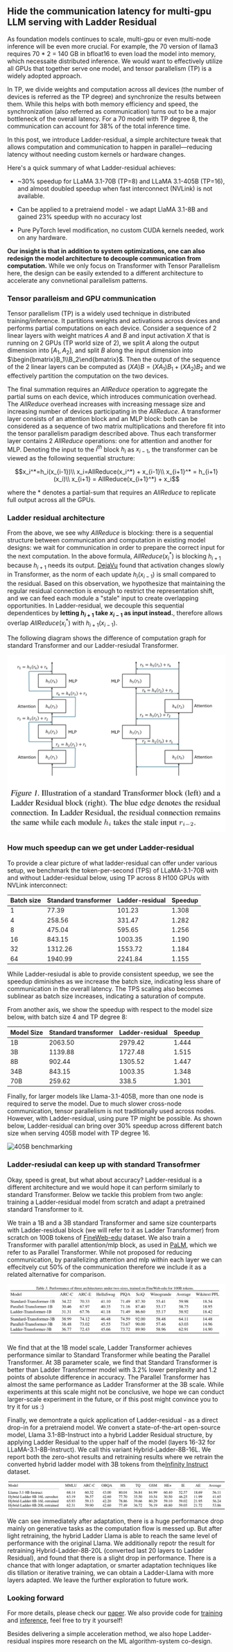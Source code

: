 ## Hide the communication latency for multi-gpu LLM serving with Ladder Residual

As foundation models continues to scale, multi-gpu or even multi-node inference will be even more crucial. For example, the 70 version of llama3 requires 70 * 2 = 140 GB in bfloat16 to even load the model into memory, which necessaite distributed inference. We would want to effectively utilize all GPUs that together serve one model, and tensor parallelism (TP) is a widely adopted approach.

In TP, we divide weights and computation across all devices (the number of devices is referred as the TP degree) and synchronize the results between them. While this helps with both memory efficiency and speed, the synchronization (also referred as communication) turns out to be a major bottleneck of the overall latency. For a 70 model with TP degree 8, the communication can account for 38% of the total inference time. 

In this post, we introduce Ladder-residual, a simple architecture tweak that allows computation and communication to happen in parallel—reducing latency without needing custom kernels or hardware changes.

Here's a quick summary of what Ladder-residual achieves:

* ~30% speedup for LLaMA 3.1-70B (TP=8) and LLaMA 3.1-405B (TP=16), and almost doubled speedup when fast interconnect (NVLink) is not available.
  
* Can be applied to a pretraiend model - we adapt LlaMA 3.1-8B and gained 23% speedup with no accuracy lost
  
* Pure PyTorch level modification, no custom CUDA kernels needed, work on any hardware.

**Our insight is that in addition to system optimizations, one can also redesign the model architecture to decouple communication from computation.** While we only focus on Transformer with Tensor Parallelism here, the design can be easily extended to a different architecture to accelerate any convnetional parallelism patterns.


### Tensor paralleism and GPU communication

Tensor parallelism (TP) is a widely used technique in distributed training/inference. It partitions weights and activations across devices and performs partial computations on each device. Consider a sequence of 2 linear layers with weight matrices $A$ and $B$ and input activation $X$ that is running on 2 GPUs (TP world size of 2), we split $A$ along the output dimension into $[A_1, A_2]$, and split $B$ along the input dimension into $\begin{bmatrix}B_1\\B_2\end{bmatrix}$. Then the output of the sequence of the 2 linear layers can be computed as $(XA)B = (XA_1)B_1 + (XA_2)B_2$ and we effectively partition the computation on the two devices. 

The final summation requires an *AllReduce* operation to aggregate the partial sums on each device, which introduces communication overhead. The *AllReduce* overhead increases with increasing message size and increasing number of devices participating in the *AllReduce*. A transformer layer consists of an attention block and an MLP block: both can be considered as a sequence of two matrix multiplications and therefore fit into the tensor parallelism paradigm described above. Thus each transformer layer contains 2 *AllReduce* operations: one for attention and another for MLP. Denoting the input to the $i^{th}$ block $h_i$ as $x_{i-1}$, the transformer can be viewed as the following sequential structure:

$$x_i^*=h_i(x_{i-1})\\
  x_i=AllReduce(x_i^*) + x_{i-1}\\
  x_{i+1}^* = h_{i+1}(x_i)\\
  x_{i+1} = AllReduce(x_{i+1}^*) + x_i$$

<!-- ![description of a transformer block.PNG](trans_formula.PNG) -->

where the $*$ denotes a partial-sum that requires an *AllReduce* to replicate full output across all the GPUs.

### Ladder residual architecture

From the above, we see why *AllReduce* is blocking: there is a sequential structure between communication and computation in existing model designs: we wait for communication in order to prepare the correct input for the next computation. In the above formula, *AllReduce*($x_i^*$) is blocking $h_{i+1}$ because $h_{i+1}$ needs its output. <ins>[DejaVu](https://arxiv.org/abs/2310.17157)</ins> found that activation changes slowly in Transformer, as the norm of each update $h_{i}(x_{i-1})$ is small compared to the residual. Based on this observation, we hypothesize that maintaining the regular residual connection is enough to restrict the representation shift, and we can feed each module a "stale" input to create overlapping opportunities. In Ladder-residual, we decouple this sequential dependentices by **letting $h_{i+1}$ take $x_{i-1}$ as input instead.**, therefore allows overlap *AllReduce*($x_i^*$) with $h_{i+1}(x_{i-1})$.

The following diagram shows the difference of computation graph for standard Transformer and our Ladder-resiudal Transformer.

![diagram of standard transformer block vs. ladder-residual block](architecture_diagram.PNG)


### How much speedup can we get under Ladder-residual

To provide a clear picture of what ladder-residual can offer under various setup, we benchmark the token-per-second (TPS) of LLaMA-3.1-70B with and without Ladder-residual below, using TP across 8 H100 GPUs with NVLink interconnect:

| Batch size | Standard transformer | Ladder-residual | Speedup |
|------------|----------------------|-----------------|---------|
| 1          | 77.39                | 101.23          | 1.308   |
| 4          | 258.56               | 331.47          | 1.282   |
| 8          | 475.04               | 595.65          | 1.256   |
| 16         | 843.15               | 1003.35         | 1.190   |
| 32         | 1312.26              | 1553.72         | 1.184   |
| 64         | 1940.99              | 2241.84         | 1.155   |

While Ladder-resiudal is able to provide consistent speedup, we see the speedup diminishes as we increase the batch size, indicating less share of communication in the overall latency. The TPS scaling also becomes sublinear as batch size increases, indicating a saturation of compute.

From another axis, we show the speedup with respect to the model size below, with batch size 4 and TP degree 8:

| Model Size | Standard transformer | Ladder-residual | Speedup |
|------------|----------------------|-----------------|---------|
| 1B          | 2063.50              |  2979.42        | 1.444   |
| 3B          | 1139.88              | 1727.48         | 1.515   |
| 8B          | 902.44              |  1305.52         | 1.447   |
| 34B         | 843.15               | 1003.35         | 1.348   |
| 70B         | 259.62              | 338.5         | 1.301   

Finally, for larger models like Llama-3.1-405B, more than one node is required to serve the model. Due to much slower cross-node communication, tensor parallelism is not traditionally used across nodes. However, with Ladder-residual, using pure TP might be possible. As shown below, Ladder-residual can bring over 30% speedup across different batch size when serving 405B model with TP degree 16.

![405B benchmarking](405b_nvl.png)


### Ladder-resiudal can keep up with standard Transofrmer

Okay, speed is great, but what about accuracy? Ladder-residual is a different architecture and we would hope it can perform similarly to standard Transformer. Below we tackle this problem from two angle: training a Ladder-residual model from scratch and adapt a pretrained standard Transformer to it.

We train a 1B and a 3B standard Transformer and same size counterparts with Ladder-residual block (we will refer to it as Ladder Transformer) from scratch on 100B tokens of [FineWeb-edu](https://huggingface.co/datasets/HuggingFaceFW/fineweb-edu) dataset. We also train a Transformer with parallel attention/mlp block, as used in [PaLM](https://arxiv.org/abs/2204.02311), which we refer to as Parallel Transformer. While not proposed for reducing communication, by parallelizing attention and mlp within each layer we can effecitvely cut 50% of the communication therefore we include it as a related alternative for comparison.

![train from scratch performance comparison](train_from_scratch_perf.png)

 We find that at the 1B model scale, Ladder Transformer achieves performance
 similar to Standard Transformer while beating the Parallel
 Transformer. At 3B parameter scale, we find that Standard
 Transformer is better than Ladder Transformer model with
 3.2% lower perplexity and 1.2 points of absolute difference  in accuracy. The Parallel Transformer has almost the same
 performance as Ladder Transformer at the 3B scale. While experiments at this scale might not be conclusive, we hope we can conduct larger-scale experiment in the future, or if this post might convince you to try it for us :)

 Finally, we demontrate a quick application of Ladder-residual - as a direct drop-in for a pretraiend model. We convert a state-of-the-art open-source model, Llama
3.1-8B-Instruct into a hybrid Ladder Residual structure, by
 applying Ladder Residual to the upper half of the model
 (layers 16-32 for LLaMA-3.1-8B-Instruct). We call this variant Hybrid-Ladder-8B-16L. We report both the zero-shot results and retraining results where we retrain the converted hybrid ladder model with 3B tokens from the[Infinity Instruct](https://huggingface.co/datasets/BAAI/Infinity-Instruct) dataset.

![adaptation performance](adaptation_performance.png)

We can see immediately after adaptation, there is a huge performance drop mainly on generative tasks as the computation flow is messed up. But after light retraining, the hybrid Ladder Llama is able to reach the same level of performance with the original Llama. We additionally repotr the result for retraining Hybrid-Ladder-8B-20L (converted last 20 layers to Ladder Residual), and found that there is a slight drop in performance. There is a chance that with
 longer adaptation, or smarter adaptation techniques like dis
tillation or iterative training, we can obtain a Ladder-Llama
 with more layers adapted. We leave the further exploration
 to future work.


### Looking forward

For more details, please check our [paper](https://arxiv.org/abs/2501.06589). We also provide code for [training](https://github.com/IBM/dolomite-engine/tree/main) and [inference](https://github.com/mayank31398/ladder-residual-inference), feel free to try it yourself!

Besides delivering a simple acceleration method, we also hope Ladder-residual inspires more research on the ML algorithm-system co-design.